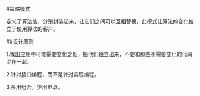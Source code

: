 #策略模式

定义了算法族，分别封装起来，让它们之间可以互相替换，此模式让算法的变化独立于使用算法的客户。

##设计原则

1.找出应用中可能需要变化之处，把他们独立出来，不要和那些不需要变化的代码混在一起。

2.针对接口编程，而不是针对实现编程。

3.多用组合，少用继承。



